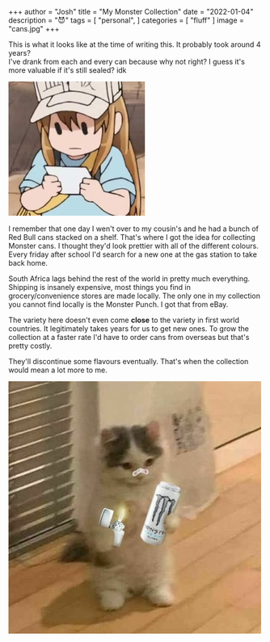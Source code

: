 +++
author = "Josh"
title = "My Monster Collection"
date = "2022-01-04"
description = "😈"
tags = [
    "personal",
]
categories = [
    "fluff"
]
image = "cans.jpg"
+++
<!--more-->

This is what it looks like at the time of writing this. It probably took around 4 years?\
I've drank from each and every can because why not right? I guess it's more valuable if it's still sealed? idk

![](huh.jpg)

I remember that one day I wen't over to my cousin's and he had a bunch of Red Bull cans stacked on a shelf. 
That's where I got the idea for collecting Monster cans. I thought they'd look prettier with all of the different colours.
Every friday after school I'd search for a new one at the gas station to take back home. 

South Africa lags behind the rest of the world in pretty much everything. Shipping is insanely expensive, most things you find in grocery/convenience stores are made locally. The only one in my collection you cannot find locally is the Monster Punch. I got that from eBay.

The variety here doesn't even come **close** to the variety in first world countries. It legitimately takes years for us to get new ones. To grow the collection at a faster rate I'd have to order cans from overseas but that's pretty costly.

They'll discontinue some flavours eventually. That's when the collection would mean a lot more to me.

![](cat.jpg)
